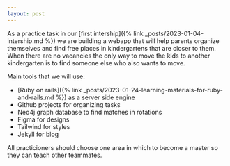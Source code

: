 ```yaml
---
layout: post
---
```


As a practice task in our [first intership]({% link _posts/2023-01-04-intership.md %})
we are building a webapp that will help parents organize themselves and find free places in
kindergartens that are closer to them. When there are no vacancies the only
way to move the kids to another kindergarten is to find someone else who also
wants to move.

Main tools that we will use:
* [Ruby on rails]({% link _posts/2023-01-24-learning-materials-for-ruby-and-rails.md %})
  as a server side engine
* Github projects for organizing tasks
* Neo4j graph database to find matches in rotations
* Figma for designs
* Tailwind for styles
* Jekyll for blog

All practicioners should choose one area in which to become a master so they can
teach other teammates.
